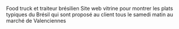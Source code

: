 Food truck et traiteur brésilien
Site web vitrine pour montrer les plats typiques du Brésil  qui sont proposé au client tous le samedi matin au marché de Valenciennes
